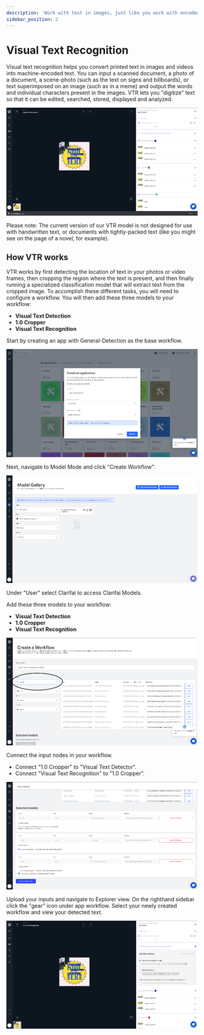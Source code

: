 ```yaml
---
description: 'Work with text in images, just like you work with encoded text.'
sidebar_position: 2
---
```


# Visual Text Recognition

Visual text recognition helps you convert printed text in images and videos into machine-encoded text. You can input a scanned document, a photo of a document, a scene-photo \(such as the text on signs and billboards\), or text superimposed on an image \(such as in a meme\) and output the words and individual characters present in the images. VTR lets you "digitize" text so that it can be edited, searched, stored, displayed and analyzed.

![](/img/vtr.jpg)


Please note: The current version of our VTR model is not designed for use with handwritten text, or documents with tightly-packed text \(like you might see on the page of a novel, for example\).


## How VTR works

VTR works by first detecting the location of text in your photos or video frames, then cropping the region where the text is present, and then finally running a specialized classification model that will extract text from the cropped image. To accomplish these different tasks, you will need to configure a workflow. You will then add these three models to your workflow:

* **Visual Text Detection**
* **1.0 Cropper**
* **Visual Text Recognition**

Start by creating an app with General-Detection as the base workflow.

![](/img/create_gen_det.jpg)

Next, navigate to Model Mode and click "Create Workflow".

![](/img/model_gallery.jpg)

Under "User" select Clarifai to access Clarifai Models.

Add these three models to your workflow:

* **Visual Text Detection**
* **1.0 Cropper**
* **Visual Text Recognition**

![](/img/create_wk.jpg)

Connect the input nodes in your workflow.

* Connect "1.0 Cropper" to "Visual Text Detector".
* Connect "Visual Text Recognition" to "1.0 Cropper".

![](/img/connect_nodes_str.jpg)

Upload your inputs and navigate to Explorer view. On the righthand sidebar click the "gear" icon under app workflow. Select your newly created workflow and view your detected text.

![](/img/workflow_options.jpg)

